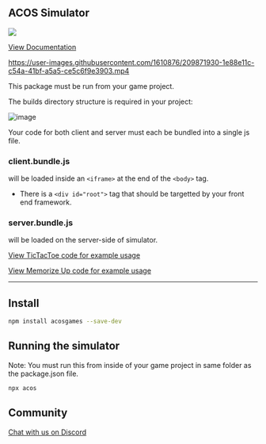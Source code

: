 
## ACOS Simulator

<a href="https://acos.games/"><img src="https://cdn.acos.games/file/acospub/acos-logo-combined.png"></a>

[View Documentation](https://sdk.acos.games)

https://user-images.githubusercontent.com/1610876/209871930-1e88e11c-c54a-41bf-a5a5-ce5c6f9e3903.mp4

This package must be run from your game project.   

The builds directory structure is required in your project:

![image](https://user-images.githubusercontent.com/1610876/209872419-44028f68-e644-45f1-ac4c-faf6c096680a.png)

Your code for both client and server must each be bundled into a single js file.

### **client.bundle.js** 

will be loaded inside an `<iframe>` at the end of the `<body>` tag.  
- There is a `<div id="root">` tag that should be targetted by your front end framework.

### **server.bundle.js**

will be loaded on the server-side of simulator.  



[View TicTacToe code for example usage](https://github.com/acosgames/tictactoe)

[View Memorize Up code for example usage](https://github.com/acosgames/memorize-up)

--- 

## Install 

```bash
npm install acosgames --save-dev
```


## Running the simulator

Note: You must run this from inside of your game project in same folder as the package.json file.

```bash
npx acos
```


## Community

[Chat with us on Discord](https://discord.gg/ydHkCcNgHD)



